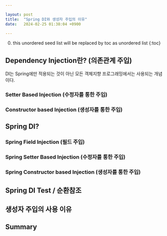 ```yaml
---

layout: post
title:  "Spring DI와 생성자 주입의 이유"
date:   2024-02-25 01:38:04 +0900

---
```


0. this unordered seed list will be replaced by toc as unordered list
{:toc}


## Dependency Injection란? (의존관계 주입)  
DI는 Spring에만 적용되는 것이 아닌 모든 객체지향 프로그래밍에서는 사용되는 개념이다.

### Setter Based Injection (수정자를 통한 주입)

### Constructor based Injection (생성자를 통한 주입)


## Spring DI?

### Spring Field Injection (필드 주입)

### Spring Setter Based Injection (수정자를 통한 주입)

### Spring Constructor based Injection (생성자를 통한 주입)


## Spring DI Test / 순환참조

## 생성자 주입의 사용 이유

## Summary 